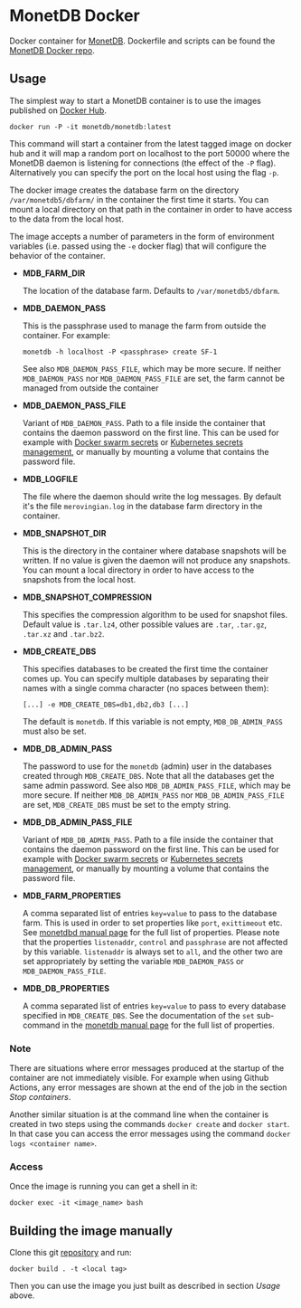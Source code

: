 # MonetDB Docker

Docker container for [MonetDB](https://www.monetdb.org/). Dockerfile and
scripts can be found the [MonetDB Docker
repo](https://github.com/MonetDBSolutions/monetdb-docker).

## Usage

The simplest way to start a MonetDB container is to use the images
published on [Docker
Hub](https://hub.docker.com/repository/docker/monetdb/monetdb/tags).

```
docker run -P -it monetdb/monetdb:latest
```

This command will start a container from the latest tagged image on
docker hub and it will map a random port on localhost to the port 50000
where the MonetDB daemon is listening for connections (the effect of the
`-P` flag). Alternatively you can specify the port on the local host
using the flag `-p`.

The docker image creates the database farm on the directory
`/var/monetdb5/dbfarm/` in the container the first time it starts. You
can mount a local directory on that path in the container in order to
have access to the data from the local host.

The image accepts a number of parameters in the form of environment
variables (i.e. passed using the `-e` docker flag) that will configure
the behavior of the container.

- **MDB_FARM_DIR**
    
    The location of the database farm. Defaults to `/var/monetdb5/dbfarm`.

- **MDB_DAEMON_PASS**
    
    This is the passphrase used to manage the farm from outside the
    container. For example:
    ```
    monetdb -h localhost -P <passphrase> create SF-1
    ```
    See also `MDB_DAEMON_PASS_FILE`, which may be more secure. If
    neither `MDB_DAEMON_PASS` nor `MDB_DAEMON_PASS_FILE` are set, the
    farm cannot be managed from outside the container

- **MDB_DAEMON_PASS_FILE**
   
    Variant of `MDB_DAEMON_PASS`. Path to a file inside the container
    that contains the daemon password on the first line. This can be
    used for example with [Docker swarm
    secrets](https://docs.docker.com/engine/swarm/secrets/#how-docker-manages-secrets)
    or [Kubernetes secrets
    management](https://kubernetes.io/docs/concepts/configuration/secret/#using-secrets-as-files-from-a-pod),
    or manually by mounting a volume that contains the password file.

- **MDB_LOGFILE**
    
    The file where the daemon should write the log messages. By default
    it's the file `merovingian.log` in the database farm directory in
    the container.

- **MDB_SNAPSHOT_DIR**
    
    This is the directory in the container where database snapshots will
    be written. If no value is given the daemon will not produce any
    snapshots. You can mount a local directory in order to have access
    to the snapshots from the local host.

- **MDB_SNAPSHOT_COMPRESSION**
     
    This specifies the compression algorithm to be used for snapshot
    files. Default value is `.tar.lz4`, other possible values are
    `.tar`, `.tar.gz`, `.tar.xz` and `.tar.bz2`.

- **MDB_CREATE_DBS**
    
    This specifies databases to be created the first time the container
    comes up. You can specify multiple databases by separating their
    names with a single comma character (no spaces between them):
    ```
    [...] -e MDB_CREATE_DBS=db1,db2,db3 [...]
    ```
    The default is `monetdb`. If this variable is not empty,
    `MDB_DB_ADMIN_PASS` must also be set.

- **MDB_DB_ADMIN_PASS**
    
    The password to use for the `monetdb` (admin) user in the databases
    created through `MDB_CREATE_DBS`. Note that all the databases get
    the same admin password. See also `MDB_DB_ADMIN_PASS_FILE`, which
    may be more secure. If neither `MDB_DB_ADMIN_PASS` nor
    `MDB_DB_ADMIN_PASS_FILE` are set, `MDB_CREATE_DBS` must be set to
    the empty string.

- **MDB_DB_ADMIN_PASS_FILE**
   
    Variant of `MDB_DB_ADMIN_PASS`. Path to a file inside the container
    that contains the daemon password on the first line. This can be
    used for example with [Docker swarm
    secrets](https://docs.docker.com/engine/swarm/secrets/#how-docker-manages-secrets)
    or [Kubernetes secrets
    management](https://kubernetes.io/docs/concepts/configuration/secret/#using-secrets-as-files-from-a-pod),
    or manually by mounting a volume that contains the password file.

- **MDB_FARM_PROPERTIES**
      
    A comma separated list of entries `key=value` to pass to the
    database farm. This is used in order to set properties like `port`,
    `exittimeout` etc. See [monetdbd manual
    page](https://www.monetdb.org/documentation-Jul2021/admin-guide/manpages/monetdbd/)
    for the full list of properties. Please note that the properties
    `listenaddr`, `control` and `passphrase` are not affected by this
    variable. `listenaddr` is always set to `all`, and the other two are
    set appropriately by setting the variable `MDB_DAEMON_PASS` or
    `MDB_DAEMON_PASS_FILE`.

- **MDB_DB_PROPERTIES**
   
    A comma separated list of entries `key=value` to pass to every
    database specified in `MDB_CREATE_DBS`. See the documentation of the
    `set` sub-command in the [monetdb manual
    page](https://www.monetdb.org/documentation/admin-guide/manpages/monetdb/)
    for the full list of properties.

### Note

There are situations where error messages produced at the startup of the
container are not immediately visible. For example when using Github
Actions, any error messages are shown at the end of the job in the
section _Stop containers_.

Another similar situation is at the command line when the container is
created in two steps using the commands `docker create` and `docker
start`. In that case you can access the error messages using the command
`docker logs <container name>`.

### Access

Once the image is running you can get a shell in it:
```
docker exec -it <image_name> bash
```

## Building the image manually

Clone this git [repository](https://github.com/MonetDBSolutions/monetdb-docker) and run:
```
docker build . -t <local tag>
```

Then you can use the image you just built as described in section
_Usage_ above.

